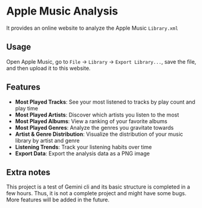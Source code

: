 # Apple Music Analysis

It provides an online website to analyze the Apple Music `Library.xml`

## Usage

Open Apple Music, go to `File` -> `Library` -> `Export Library...`, save the file,
and then upload it to this website.

## Features

- **Most Played Tracks**: See your most listened to tracks by play count and
  play time
- **Most Played Artists**: Discover which artists you listen to the most
- **Most Played Albums**: View a ranking of your favorite albums
- **Most Played Genres**: Analyze the genres you gravitate towards
- **Artist & Genre Distribution**: Visualize the distribution of your music
  library by artist and genre
- **Listening Trends**: Track your listening habits over time
- **Export Data**: Export the analysis data as a PNG image

## Extra notes

This project is a test of Gemini cli and its basic structure is completed
in a few hours. Thus, it is not a complete project and might have some bugs.
More features will be added in the future.

